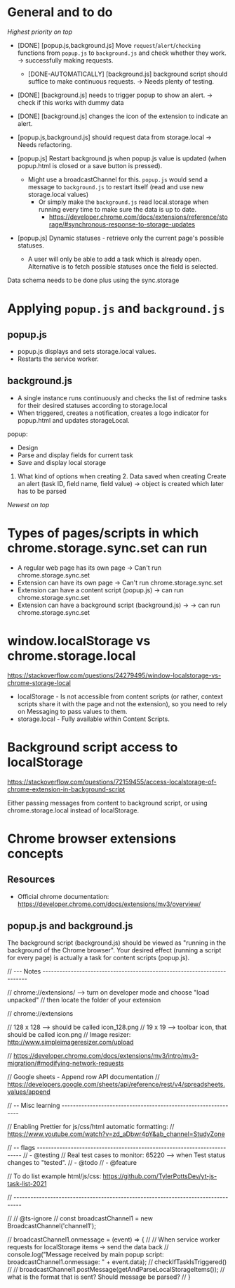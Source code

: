 # General and to do

_Highest priority on top_

* [DONE] [popup.js,background.js] Move `request`/`alert`/`checking` functions from `popup.js` to `background.js` and check whether they work. -> successfully making requests.
    * [DONE-AUTOMATICALLY] [background.js] background script should suffice to make continuous requests. -> Needs plenty of testing.
* [DONE] [background.js] needs to trigger popup to show an alert. -> check if this works with dummy data
* [DONE] [background.js] changes the icon of the extension to indicate an alert. 
* [popup.js,background.js] should request data from storage.local -> Needs refactoring.

* [popup.js] Restart background.js when popup.js value is updated (when popup.html is closed or a save button is pressed).
    * Might use a broadcastChannel for this. `popup.js` would send a message to `background.js` to restart itself (read and use new storage.local values)
        * Or simply make the `background.js` read local.storage when running every time to make sure the data is up to date.
            * https://developer.chrome.com/docs/extensions/reference/storage/#synchronous-response-to-storage-updates
* [popup.js] Dynamic statuses - retrieve only the current page's possible statuses.
    * A user will only be able to add a task which is already open. Alternative is to fetch possible statuses once the field is selected.

Data schema needs to be done plus using the sync.storage 




# Applying `popup.js` and `background.js`

## popup.js

* popup.js displays and sets storage.local values.
* Restarts the service worker.

## background.js

* A single instance runs continuously and checks the list of redmine tasks for their desired statuses according to storage.local
* When triggered, creates a notification, creates a logo indicator for popup.html and updates storageLocal. 


 
popup:
- Design
- Parse and display fields for current task
- Save and display local storage

1. What kind of options when creating                   2. Data saved when creating 
Create an alert (task ID, field name, field value) -> object is created which later has to be parsed




_Newest on top_


# Types of pages/scripts in which chrome.storage.sync.set can run

* A regular web page has its own page -> Can't run chrome.storage.sync.set
* Extension can have its own page -> Can't run chrome.storage.sync.set
* Extension can have a content script (popup.js) -> can run chrome.storage.sync.set
* Extension can have a background script (background.js) -> -> can run chrome.storage.sync.set


# window.localStorage vs chrome.storage.local
https://stackoverflow.com/questions/24279495/window-localstorage-vs-chrome-storage-local

* localStorage - Is not accessible from content scripts (or rather, context scripts share it with the page and not the extension), so you need to rely on Messaging to pass values to them.
* storage.local - Fully available within Content Scripts.

# Background script access to localStorage
https://stackoverflow.com/questions/72159455/access-localstorage-of-chrome-extension-in-background-script

Either passing messages from content to background script, or using chrome.storage.local instead of localStorage.







# Chrome browser extensions concepts

## Resources 

* Official chrome documentation: https://developer.chrome.com/docs/extensions/mv3/overview/

## popup.js and background.js

The background script (background.js) should be viewed as "running in the background of the Chrome browser".
Your desired effect (running a script for every page) is actually a task for content scripts (popup.js).















// --- Notes ------------------------------------------------------------------------

// chrome://extensions/ --> turn on developer mode and choose "load unpacked"
// then locate the folder of your extension

// chrome://extensions

// 128 x 128 --> should be called icon_128.png
// 19 x 19 --> toolbar icon, that should be called icon.png
// Image resizer: http://www.simpleimageresizer.com/upload

// https://developer.chrome.com/docs/extensions/mv3/intro/mv3-migration/#modifying-network-requests

// Google sheets - Append row API documentation
// https://developers.google.com/sheets/api/reference/rest/v4/spreadsheets.values/append

// -- Misc learning ---------------------------------------------------------------

// Enabling Prettier for js/css/html automatic formatting:
// https://www.youtube.com/watch?v=zd_aDbwr4pY&ab_channel=StudyZone

// -- flags ------------------------------------------------------------------------
// - @testing
// Real test cases to monitor: 65220 --> when Test status changes to "tested".
// - @todo
// - @feature

// To do list example html/js/css: https://github.com/TylerPottsDev/yt-js-task-list-2021

// ---------------------------------------------------------------------------------

// // @ts-ignore
// const broadcastChannel1 = new BroadcastChannel('channel1');

// broadcastChannel1.onmessage = (event) => {
//   // When service worker requests for localStorage items -> send the data back
//   console.log("Message received by main popup script: broadcastChannel1.onmessage: " + event.data);
//   checkIfTaskIsTriggered()
//   // broadcastChannel1.postMessage(getAndParseLocalStorageItems()); // what is the format that is sent? Should message be parsed?
// }